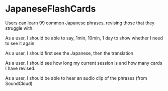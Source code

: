 # JapaneseFlashCards
Users can learn 99 common Japanese phrases, revising those that they struggle with. 


As a user, I should be able to say, 1min, 10min, 1 day to show whether I need to see it again

As a user, I should first see the Japanese, then the translation

As a user, I should see how long my current session is and how many cards I have revised.

As a user, I should be able to hear an audio clip of the phrases (from SoundCloud)